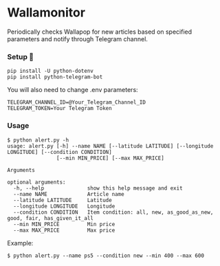 # Wallamonitor
Periodically checks Wallapop for new articles based on specified parameters and notify through Telegram channel.

### Setup 🔧
```
pip install -U python-dotenv
pip install python-telegram-bot 
```

You will also need to change .env parameters:
```
TELEGRAM_CHANNEL_ID=@Your_Telegram_Channel_ID
TELEGRAM_TOKEN=Your Telegram Token
```

### Usage

```
$ python alert.py -h
usage: alert.py [-h] --name NAME [--latitude LATITUDE] [--longitude LONGITUDE] [--condition CONDITION]
                [--min MIN_PRICE] [--max MAX_PRICE]

Arguments

optional arguments:
  -h, --help              show this help message and exit
  --name NAME             Article name
  --latitude LATITUDE     Latitude
  --longitude LONGITUDE   Longitude
  --condition CONDITION   Item condition: all, new, as_good_as_new, good, fair, has_given_it_all
  --min MIN_PRICE         Min price
  --max MAX_PRICE         Max price
```

Example:
``` 
$ python alert.py --name ps5 --condition new --min 400 --max 600
```
  
  
